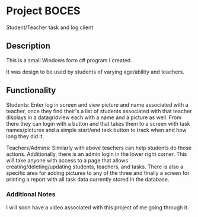 # Project BOCES
Student/Teacher task and log client

## Description
This is a small Windows form c# program I created.

It was design to be used by students of varying age/ability and teachers.

## Functionality
Students: Enter log in screen and view picture and name associated with a teacher, 
once they find their's a list of students associated with that teacher displays in
a datagridview each with a name and a picture as well. From there they can login
with a button and that takes them to a screen with task names/pictures and a simple
start/end task button to track when and how long they did it.

Teachers/Admins: Similarly with above teachers can help students do those actions.
Additionally, there is an admin login in the lower right corner. This will take anyone
with access to a page that allows creating/deleting/updating students, teachers, and tasks.
There is also a specific area for adding pictures to any of the three and finally a screen
for printing a report with all task data currently stored in the database.

### Additional Notes
I will soon have a video associated with this project of me going through it.
